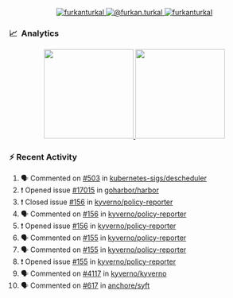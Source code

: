 <p align="center">
  <a href="https://linkedin.com/in/furkanturkal" target="blank">
    <img src="https://img.shields.io/badge/linkedin-%230077B5.svg?&style=for-the-badge&logo=linkedin&logoColor=white" alt="furkanturkal" />
  </a>
  <a href="https://medium.com/@furkan.turkal" target="blank">
    <img src="https://img.shields.io/badge/medium-%2312100E.svg?&style=for-the-badge&logo=medium&logoColor=white" alt="@furkan.turkal" />
  </a>
  <a href="https://twitter.com/furkanturkaI" target="blank">
    <img src="https://img.shields.io/badge/Twitter-1DA1F2?style=for-the-badge&logo=twitter&logoColor=white" alt="furkanturkaI" />
  </a>
</p>

### 📈 &nbsp;Analytics

<p align="center">
  <a href="https://coderstats.net/github/#Dentrax">
    <img height="180em" src="https://github-readme-stats-eight-theta.vercel.app/api?username=Dentrax&show_icons=true&theme=algolia&include_all_commits=true&count_private=true&line_height=26"/>
    <img height="180em" src="https://github-readme-stats-eight-theta.vercel.app/api/top-langs/?username=Dentrax&layout=compact&langs_count=8&theme=algolia&line_height=26"/>
  </a>
</p>

### :zap: Recent Activity

<!--START_SECTION:activity-->
1. 🗣 Commented on [#503](https://github.com/kubernetes-sigs/descheduler/issues/503) in [kubernetes-sigs/descheduler](https://github.com/kubernetes-sigs/descheduler)
2. ❗️ Opened issue [#17015](https://github.com/goharbor/harbor/issues/17015) in [goharbor/harbor](https://github.com/goharbor/harbor)
3. ❗️ Closed issue [#156](https://github.com/kyverno/policy-reporter/issues/156) in [kyverno/policy-reporter](https://github.com/kyverno/policy-reporter)
4. 🗣 Commented on [#156](https://github.com/kyverno/policy-reporter/issues/156) in [kyverno/policy-reporter](https://github.com/kyverno/policy-reporter)
5. ❗️ Opened issue [#156](https://github.com/kyverno/policy-reporter/issues/156) in [kyverno/policy-reporter](https://github.com/kyverno/policy-reporter)
6. 🗣 Commented on [#155](https://github.com/kyverno/policy-reporter/issues/155) in [kyverno/policy-reporter](https://github.com/kyverno/policy-reporter)
7. 🗣 Commented on [#155](https://github.com/kyverno/policy-reporter/issues/155) in [kyverno/policy-reporter](https://github.com/kyverno/policy-reporter)
8. ❗️ Opened issue [#155](https://github.com/kyverno/policy-reporter/issues/155) in [kyverno/policy-reporter](https://github.com/kyverno/policy-reporter)
9. 🗣 Commented on [#4117](https://github.com/kyverno/kyverno/issues/4117) in [kyverno/kyverno](https://github.com/kyverno/kyverno)
10. 🗣 Commented on [#617](https://github.com/anchore/syft/issues/617) in [anchore/syft](https://github.com/anchore/syft)
<!--END_SECTION:activity-->
